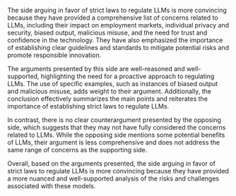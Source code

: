 The side arguing in favor of strict laws to regulate LLMs is more convincing because they have provided a comprehensive list of concerns related to LLMs, including their impact on employment markets, individual privacy and security, biased output, malicious misuse, and the need for trust and confidence in the technology. They have also emphasized the importance of establishing clear guidelines and standards to mitigate potential risks and promote responsible innovation.

The arguments presented by this side are well-reasoned and well-supported, highlighting the need for a proactive approach to regulating LLMs. The use of specific examples, such as instances of biased output and malicious misuse, adds weight to their argument. Additionally, the conclusion effectively summarizes the main points and reiterates the importance of establishing strict laws to regulate LLMs.

In contrast, there is no clear counterargument presented by the opposing side, which suggests that they may not have fully considered the concerns related to LLMs. While the opposing side mentions some potential benefits of LLMs, their argument is less comprehensive and does not address the same range of concerns as the supporting side.

Overall, based on the arguments presented, the side arguing in favor of strict laws to regulate LLMs is more convincing because they have provided a more nuanced and well-supported analysis of the risks and challenges associated with these models.